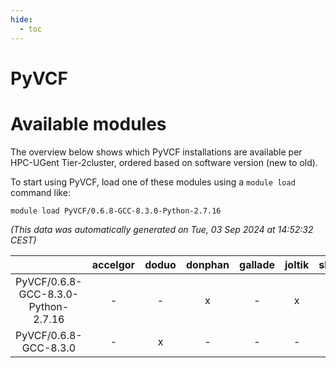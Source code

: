```yaml
---
hide:
  - toc
---
```


PyVCF
=====

# Available modules


The overview below shows which PyVCF installations are available per HPC-UGent Tier-2cluster, ordered based on software version (new to old).

To start using PyVCF, load one of these modules using a `module load` command like:

```shell
module load PyVCF/0.6.8-GCC-8.3.0-Python-2.7.16
```

*(This data was automatically generated on Tue, 03 Sep 2024 at 14:52:32 CEST)*  

| |accelgor|doduo|donphan|gallade|joltik|shinx|skitty|
| :---: | :---: | :---: | :---: | :---: | :---: | :---: | :---: |
|PyVCF/0.6.8-GCC-8.3.0-Python-2.7.16|-|-|x|-|x|-|-|
|PyVCF/0.6.8-GCC-8.3.0|-|x|-|-|-|-|-|
